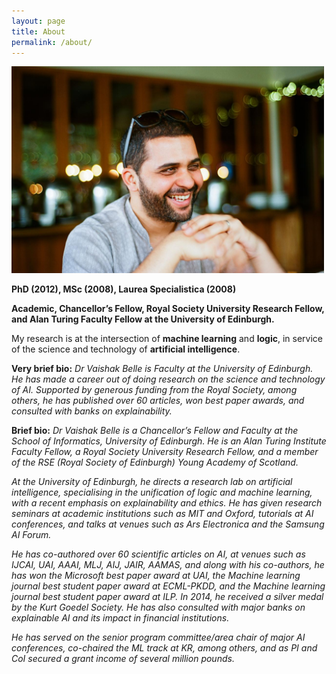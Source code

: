 ```yaml
---
layout: page
title: About
permalink: /about/
---
```


<!--

<img src="/VaishakBelle2019.jpg" width="500">--> 


<img src="/vaishak.JPG"  width="500">

**PhD (2012), MSc (2008), Laurea Specialistica (2008)** 

**Academic, Chancellor’s Fellow, Royal Society University Research Fellow, and Alan Turing Faculty Fellow at the University of Edinburgh.**

My research is at the intersection of **machine learning** and **logic**, in service of the science and technology of **artificial intelligence**. 

**Very brief bio:** *Dr Vaishak Belle is Faculty at the University of Edinburgh. He has made a career out of doing research on the science and technology of AI. Supported by generous funding from the Royal Society, among others, he has published over 60 articles, won best paper awards, and consulted with banks on explainability.* 

**Brief bio:** *Dr Vaishak Belle is a Chancellor’s Fellow and Faculty at the School of Informatics, University of Edinburgh. He is an Alan Turing Institute Faculty Fellow, a Royal Society University Research Fellow, and a member of the RSE (Royal Society of Edinburgh) Young Academy of Scotland.* 

*At the University of Edinburgh, he directs a research lab on artificial intelligence, specialising in the unification of logic and machine learning, with a recent emphasis on explainability and ethics. He has given research seminars at academic institutions such as MIT and Oxford, tutorials at AI conferences, and talks at venues such as Ars Electronica and the Samsung AI Forum.*

*He has co-authored over 60 scientific articles on AI, at venues such as IJCAI, UAI, AAAI, MLJ, AIJ, JAIR, AAMAS, and along with his co-authors, he has won the Microsoft best paper award at UAI, the Machine learning journal best student paper award at ECML-PKDD, and the Machine learning journal best student paper award at ILP. In 2014, he received a silver medal by the Kurt Goedel Society. He has also consulted with major banks on explainable AI and its impact in financial institutions.*

*He has served on the senior program committee/area chair of major AI conferences, co-chaired the ML track at KR, among others, and as PI and CoI secured a grant income of several million pounds.*



